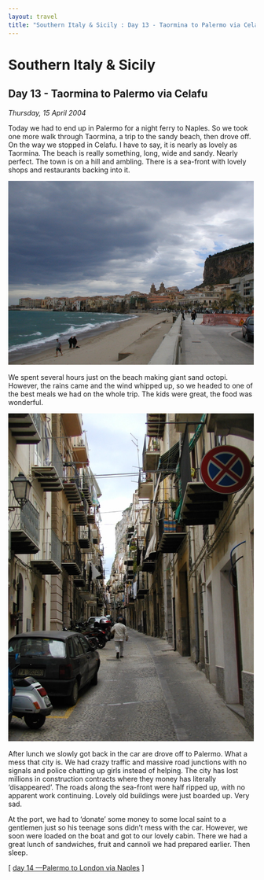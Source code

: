 ```yaml
---
layout: travel
title: "Southern Italy & Sicily : Day 13 - Taormina to Palermo via Celafu"
---
```


Southern Italy & Sicily
=======================

Day 13 - Taormina to Palermo via Celafu
---------------------------------------

*Thursday, 15 April 2004*

Today we had to end up in Palermo for a night ferry to Naples. So we
took one more walk through Taormina, a trip to the sandy beach, then
drove off. On the way we stopped in Celafu. I have to say, it is nearly
as lovely as Taormina. The beach is really something, long, wide and
sandy. Nearly perfect. The town is on a hill and ambling. There is a
sea-front with lovely shops and restaurants backing into it.

<a href="/assets/images/travel/2004italy/Sicily-Celafu.jpg" title="See larger version of - Celafu from the beach"><img src="/assets/images/travel/2004italy/Sicily-Celafu.jpg" width="500" /></a>

We spent several hours just on the beach making giant sand octopi.
However, the rains came and the wind whipped up, so we headed to one of
the best meals we had on the whole trip. The kids were great, the food
was wonderful.

<a href="/assets/images/travel/2004italy/celafu_street.jpg" title="See larger version of - Street in Celafu"><img src="/assets/images/travel/2004italy/celafu_street.jpg" width="500" /></a>

After lunch we slowly got back in the car are drove off to Palermo. What
a mess that city is. We had crazy traffic and massive road junctions
with no signals and police chatting up girls instead of helping. The
city has lost millions in construction contracts where they money has
literally ‘disappeared’. The roads along the sea-front were half ripped
up, with no apparent work continuing. Lovely old buildings were just
boarded up. Very sad.

At the port, we had to ‘donate’ some money to some local saint to a
gentlemen just so his teenage sons didn’t mess with the car. However, we
soon were loaded on the boat and got to our lovely cabin. There we had a
great lunch of sandwiches, fruit and cannoli we had prepared earlier.
Then sleep.

\[ [day 14 —Palermo to London via Naples](/travel/2004italy/day14.html)
\]

